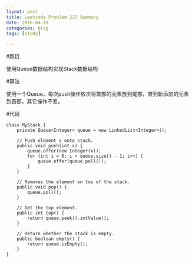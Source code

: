 ```yaml
---
layout: post
title: Leetcode Problem 225 Summary
date: 2016-04-19
categories: blog
tags: [study]

---
```


#题目

使用Queue数据结构实现Stack数据结构

#算法

使用一个Queue，每次push操作依次将首部的元素放到尾部，直到新添加的元素到首部。其它操作不变。

#代码

	class MyStack {
    	private Queue<Integer> queue = new LinkedList<Integer>();
    
    	// Push element x onto stack.
    	public void push(int x) {
        	queue.offer(new Integer(x));
        	for (int i = 0; i < queue.size() - 1; i++) {
            	queue.offer(queue.poll());
        	}
    	}

    	// Removes the element on top of the stack.
    	public void pop() {
        	queue.poll();
    	}

    	// Get the top element.
    	public int top() {
        	return queue.peek().intValue();
    	}

    	// Return whether the stack is empty.
    	public boolean empty() {
        	return queue.isEmpty();
    	}
	}